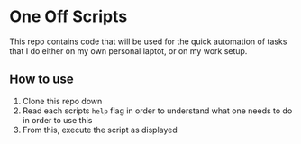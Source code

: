 # One Off Scripts
This repo contains code that will be used for the quick automation of tasks that I do either on my own personal laptot, or on my work setup.

## How to use
1. Clone this repo down
2. Read each scripts `help` flag in order to understand what one needs to do in order to use this
3. From this, execute the script as displayed
